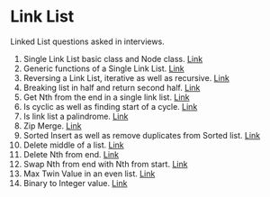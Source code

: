 # Link  List
Linked List questions asked in interviews. 

1. Single Link List basic class and Node class. [Link ](https://github.com/InterviewCodingUSA/LinkedList/tree/main/LinkedListBasicClass/LinkedListBasicClass/src)
2. Generic functions of a Single Link List. [Link](https://github.com/InterviewCodingUSA/LinkedList/tree/main/LinkListBasicFunctions/LinkListBasicFunctions/src) 
3. Reversing a Link List, iterative as well as recursive. [Link](https://github.com/InterviewCodingUSA/LinkedList/tree/main/LinkListReverseList/ReverseList/src)
4. Breaking list in half and return second half. [Link](https://github.com/InterviewCodingUSA/LinkedList/tree/main/BreakListInHalf/BreakListInHalf/src)
5. Get Nth from the end in a single link list. [Link](https://github.com/InterviewCodingUSA/LinkedList/tree/main/GetNthFromEnd/GetNthFromEnd/src)
6. Is cyclic as well as finding start of a cycle. [Link](https://github.com/InterviewCodingUSA/LinkedList/tree/main/LinkListCyclic/LinkListCyclic/src)
7. Is link list a palindrome. [Link](https://github.com/InterviewCodingUSA/LinkedList/tree/main/IsPalindrome/IsPalindrome/src) 
8. Zip Merge. [Link](https://github.com/InterviewCodingUSA/LinkedList/tree/main/ZipMerge/ZipMerge/src)
9. Sorted Insert as well as remove duplicates from Sorted list. [Link](https://github.com/InterviewCodingUSA/LinkedList/tree/main/RemoveDuplicatesFromSortedList/RemoveDuplicatesFromSortedList/src)
10. Delete middle of a list. [Link](https://github.com/InterviewCodingUSA/LinkedList/tree/main/DeleteMiddleOfList/DeleteMiddleOfList/src)
11. Delete Nth from end. [Link](https://github.com/InterviewCodingUSA/LinkedList/tree/main/RemoveNthFromEnd/RemovrNthFromEnd/src)
12. Swap Nth from end with Nth from start. [Link](https://github.com/InterviewCodingUSA/LinkedList/tree/main/SwapNthDeomEndWithNthFromStart/SwapNthFromEndWithNthFromStart/src)
13. Max Twin Value in an even list. [Link](https://github.com/InterviewCodingUSA/LinkedList/tree/main/MaxTwinSum/MaxTwinSum/src)
14. Binary to Integer value. [Link](https://github.com/InterviewCodingUSA/LinkedList/tree/main/BinaryToIntegerValue/BinaryToIntegerValue/src) 